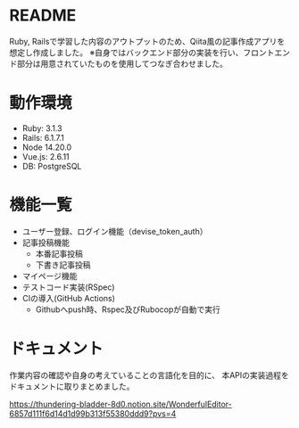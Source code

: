 # README
 Ruby, Railsで学習した内容のアウトプットのため、Qiita風の記事作成アプリを想定し作成しました。
 ※自身ではバックエンド部分の実装を行い、フロントエンド部分は用意されていたものを使用してつなぎ合わせました。

# 動作環境
- Ruby: 3.1.3
- Rails: 6.1.7.1
- Node 14.20.0
- Vue.js: 2.6.11
- DB: PostgreSQL

# 機能一覧
- ユーザー登録、ログイン機能（devise_token_auth）
- 記事投稿機能
  - 本番記事投稿
  - 下書き記事投稿
- マイページ機能
- テストコード実装(RSpec)
- CIの導入(GitHub Actions)
  - Githubへpush時、Rspec及びRubocopが自動で実行

# ドキュメント
作業内容の確認や自身の考えていることの言語化を目的に、
本APIの実装過程をドキュメントに取りまとめました。

https://thundering-bladder-8d0.notion.site/WonderfulEditor-6857d111f6d14d1d99b313f55380ddd9?pvs=4
